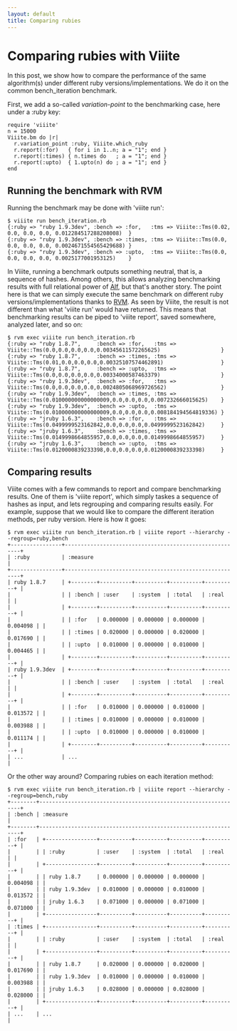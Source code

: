 ```yaml
---
layout: default
title: Comparing rubies
---
```

# Comparing rubies with Viiite

In this post, we show how to compare the performance of the same algorithm(s) under different ruby versions/implementations. We do it on the common bench_iteration benchmark.

First, we add a so-called *variation-point* to the benchmarking case, here under a :ruby key:

    require 'viiite'
    n = 15000
    Viiite.bm do |r|
      r.variation_point :ruby, Viiite.which_ruby
      r.report(:for)   { for i in 1..n; a = "1"; end }
      r.report(:times) { n.times do   ; a = "1"; end }
      r.report(:upto)  { 1.upto(n) do ; a = "1"; end }
    end

## Running the benchmark with RVM 

Running the benchmark may be done with 'viiite run':

    $ viiite run bench_iteration.rb
    {:ruby => "ruby 1.9.3dev", :bench => :for,   :tms => Viiite::Tms(0.02, 0.0, 0.0, 0.0, 0.012284517288208008)  }
    {:ruby => "ruby 1.9.3dev", :bench => :times, :tms => Viiite::Tms(0.0,  0.0, 0.0, 0.0, 0.0024671554565429688) }
    {:ruby => "ruby 1.9.3dev", :bench => :upto,  :tms => Viiite::Tms(0.0,  0.0, 0.0, 0.0, 0.0025177001953125)    }

In Viiite, running a benchmark outputs something neutral, that is, a sequence of hashes. Among others, this allows analyzing benchmarking results with full relational power of [Alf](http://blambeau.github.com/alf), but that's another story. The point here is that we can simply execute the same benchmark on different ruby versions/implementations thanks to [RVM](http://beginrescueend.com/rvm/install/). As seen by Viiite, the result is not different than what 'viiite run' would have returned. This means that benchmarking results can be piped to 'viiite report', saved somewhere, analyzed later, and so on:

    $ rvm exec viiite run bench_iteration.rb
    {:ruby => "ruby 1.8.7",     :bench => :for,   :tms => Viiite::Tms(0.0,0.0,0.0,0.0,0.00345611572265625)                   }
    {:ruby => "ruby 1.8.7",     :bench => :times, :tms => Viiite::Tms(0.01,0.0,0.0,0.0,0.00325107574462891)                  }
    {:ruby => "ruby 1.8.7",     :bench => :upto,  :tms => Viiite::Tms(0.0,0.0,0.0,0.0,0.00334000587463379)                   }
    {:ruby => "ruby 1.9.3dev",  :bench => :for,   :tms => Viiite::Tms(0.0,0.0,0.0,0.0,0.0024805068969726562)                 }
    {:ruby => "ruby 1.9.3dev",  :bench => :times, :tms => Viiite::Tms(0.010000000000000009,0.0,0.0,0.0,0.007232666015625)    }
    {:ruby => "ruby 1.9.3dev",  :bench => :upto,  :tms => Viiite::Tms(0.010000000000000009,0.0,0.0,0.0,0.008184194564819336) }
    {:ruby => "jruby 1.6.3",    :bench => :for,   :tms => Viiite::Tms(0.0499999523162842,0.0,0.0,0.0,0.0499999523162842)     }
    {:ruby => "jruby 1.6.3",    :bench => :times, :tms => Viiite::Tms(0.0149998664855957,0.0,0.0,0.0,0.0149998664855957)     }
    {:ruby => "jruby 1.6.3",    :bench => :upto,  :tms => Viiite::Tms(0.0120000839233398,0.0,0.0,0.0,0.0120000839233398)     }

## Comparing results

Viiite comes with a few commands to report and compare benchmarking results. One of them is 'viiite report', which simply taskes a sequence of hashes as input, and lets regrouping and comparing results easily. For example, suppose that we would like to compare the different iteration methods, per ruby version. Here is how it goes:

    $ rvm exec viiite run bench_iteration.rb | viiite report --hierarchy --regroup=ruby,bench
    +----------------+--------------------------------------------------------+
    | :ruby          | :measure                                               |
    +----------------+--------------------------------------------------------+
    | ruby 1.8.7     | +--------+----------+----------+----------+----------+ |
    |                | | :bench | :user    | :system  | :total   | :real    | |
    |                | +--------+----------+----------+----------+----------+ |
    |                | | :for   | 0.000000 | 0.000000 | 0.000000 | 0.004098 | |
    |                | | :times | 0.020000 | 0.000000 | 0.020000 | 0.017690 | |
    |                | | :upto  | 0.010000 | 0.000000 | 0.010000 | 0.004465 | |
    |                | +--------+----------+----------+----------+----------+ |
    | ruby 1.9.3dev  | +--------+----------+----------+----------+----------+ |
    |                | | :bench | :user    | :system  | :total   | :real    | |
    |                | +--------+----------+----------+----------+----------+ |
    |                | | :for   | 0.010000 | 0.000000 | 0.010000 | 0.013572 | |
    |                | | :times | 0.010000 | 0.000000 | 0.010000 | 0.003988 | |
    |                | | :upto  | 0.010000 | 0.000000 | 0.010000 | 0.011174 | |
    |                | +--------+----------+----------+----------+----------+ |
    | ...            | ...                                                    |

Or the other way around? Comparing rubies on each iteration method:

    $ rvm exec viiite run bench_iteration.rb | viiite report --hierarchy --regroup=bench,ruby
    +--------+----------------------------------------------------------------+
    | :bench | :measure                                                       |
    +--------+----------------------------------------------------------------+
    | :for   | +----------------+----------+----------+----------+----------+ |
    |        | | :ruby          | :user    | :system  | :total   | :real    | |
    |        | +----------------+----------+----------+----------+----------+ |
    |        | | ruby 1.8.7     | 0.000000 | 0.000000 | 0.000000 | 0.004098 | |
    |        | | ruby 1.9.3dev  | 0.010000 | 0.000000 | 0.010000 | 0.013572 | |
    |        | | jruby 1.6.3    | 0.071000 | 0.000000 | 0.071000 | 0.071000 | |
    |        | +----------------+----------+----------+----------+----------+ |
    | :times | +----------------+----------+----------+----------+----------+ |
    |        | | :ruby          | :user    | :system  | :total   | :real    | |
    |        | +----------------+----------+----------+----------+----------+ |
    |        | | ruby 1.8.7     | 0.020000 | 0.000000 | 0.020000 | 0.017690 | |
    |        | | ruby 1.9.3dev  | 0.010000 | 0.000000 | 0.010000 | 0.003988 | |
    |        | | jruby 1.6.3    | 0.028000 | 0.000000 | 0.028000 | 0.028000 | |
    |        | +----------------+----------+----------+----------+----------+ |
    | ...    | ...                                                            |

